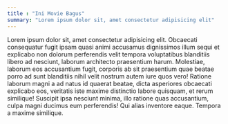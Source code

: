```yaml
---
title : "Ini Movie Bagus"
summary: "Lorem ipsum dolor sit, amet consectetur adipisicing elit"
---
```

Lorem ipsum dolor sit, amet consectetur adipisicing elit. Obcaecati consequatur fugit ipsam quasi animi accusamus dignissimos illum sequi et explicabo non dolorum perferendis velit tempora voluptatibus blanditiis libero ad nesciunt, laborum architecto praesentium harum. Molestiae, laborum eos accusantium fugit, corporis ab sit praesentium quae beatae porro ad sunt blanditiis nihil velit nostrum autem iure quos vero! Ratione laborum magni a ad natus id quaerat beatae, dicta asperiores obcaecati explicabo eos, veritatis iste maxime distinctio labore quisquam, et rerum similique! Suscipit ipsa nesciunt minima, illo ratione quas accusantium, culpa magni ducimus eum perferendis! Qui alias inventore eaque. Tempora a maxime similique.
